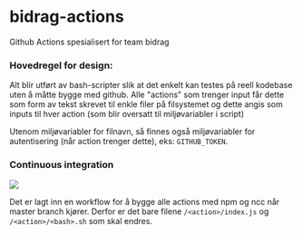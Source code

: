 # bidrag-actions
Github Actions spesialisert for team bidrag

### Hovedregel for design:
Alt blir utført av bash-scripter slik at det enkelt kan testes på reell kodebase uten å måtte bygge med github. Alle "actions" som trenger input får
dette som form av tekst skrevet til enkle filer på filsystemet og dette angis som inputs til hver action (som blir oversatt til miljøvariabler i script)

Utenom miljøvariabler for filnavn, så finnes også miljøvariabler for autentisering (når action trenger dette), eks: `GITHUB_TOKEN`.

### Continuous integration
![](https://github.com/navikt/bidrag-commons/workflows/continious%20integration/badge.svg)

Det er lagt inn en workflow for å bygge alle actions med npm og ncc når master branch kjører. Derfor er det bare filene `/<action>/index.js` og 
`/<action>/<bash>.sh` som skal endres.
